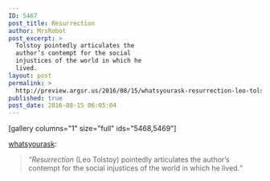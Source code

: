 ```yaml
---
ID: 5467
post_title: Resurrection
author: MrsRobot
post_excerpt: >
  Tolstoy pointedly articulates the
  author’s contempt for the social
  injustices of the world in which he
  lived.
layout: post
permalink: >
  http://preview.argsr.us/2016/08/15/whatsyourask-resurrection-leo-tolstoy/
published: true
post_date: 2016-08-15 06:05:04
---
```

[gallery columns="1" size="full" ids="5468,5469"]

<a class="tumblr_blog" href="http://whatsyourask.tumblr.com/post/147525006737">whatsyourask</a>:
<blockquote><i>“Resurrection</i> (Leo Tolstoy) pointedly articulates the author’s contempt for the social injustices of the world in which he lived.“</blockquote>